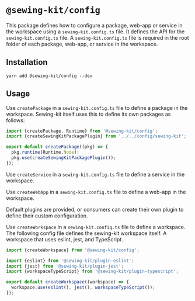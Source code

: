 # `@sewing-kit/config`

This package defines how to configure a package, web-app or service in the workspace using a `sewing-kit.config.ts` file. It defines the API for the `sewing-kit.config.ts` file. A `sewing-kit.config.ts` file is required in the root folder of each package, web-app, or service in the workspace.

## Installation

```
yarn add @sewing-kit/config --dev
```

## Usage

Use `createPackage` in a `sewing-kit.config.ts` file to define a package in the workspace.  Sewing-kit itself uses this to define its own packages as follows:

```ts
import {createPackage, Runtime} from '@sewing-kit/config';
import {createSewingKitPackagePlugin} from '../../config/sewing-kit';

export default createPackage((pkg) => {
  pkg.runtime(Runtime.Node);
  pkg.use(createSewingKitPackagePlugin());
});
```

Use `createService` in a `sewing-kit.config.ts` file to define a service in the workspace.

Use `createWebApp` in a `sewing-kit.config.ts` file to define a web-app in the workspace.

Default plugins are provided, or consumers can create their own plugin to define their custom configuration.

Use `createWorkspace` in a `sewing-kit.config.ts` file to define a workspace.  The following config file defines the sewing-kit workspace itself.  A workspace that uses eslint, jest, and TypeScript.

```ts
import {createWorkspace} from '@sewing-kit/config';

import {eslint} from '@sewing-kit/plugin-eslint';
import {jest} from '@sewing-kit/plugin-jest';
import {workspaceTypeScript} from '@sewing-kit/plugin-typescript';

export default createWorkspace((workspace) => {
  workspace.use(eslint(), jest(), workspaceTypeScript());
});
```
